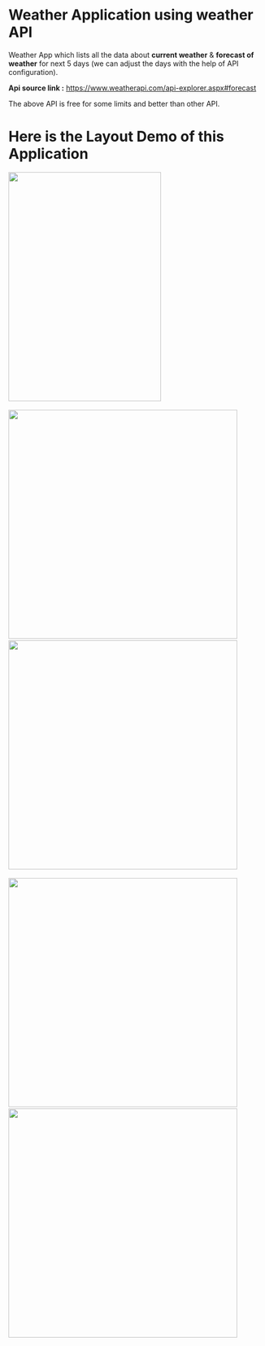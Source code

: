 # Weather Application using weather API

Weather App which lists all the data about **current weather** & **forecast of weather** for next 5 days (we can adjust the days with the help of API configuration).

**Api source link :**
https://www.weatherapi.com/api-explorer.aspx#forecast  

The above API is free for some limits and better than other API.

# Here is the Layout Demo of this Application

<img src="https://github.com/user-attachments/assets/dd8dd93d-6f12-489a-ae70-b10bbb2b740d" height="450" width="300"/>
<br><br>
<img src="https://github.com/user-attachments/assets/42279b99-e9f1-4f76-bee1-b50b0f4bd858" height="450">
&nbsp;&nbsp;&nbsp;&nbsp;&nbsp;
<img src="https://github.com/user-attachments/assets/bb5391eb-470b-4d7f-87ff-3266f6e92e5a" height="450">
<br><br>
<img src="https://github.com/user-attachments/assets/49d4fcf0-d908-4b2f-8c92-82c87061dbed" height="450">
&nbsp;&nbsp;&nbsp;&nbsp;&nbsp;
<img src="https://github.com/user-attachments/assets/0945a317-7a66-4ee9-8b61-1317e00589ff" height="450">
